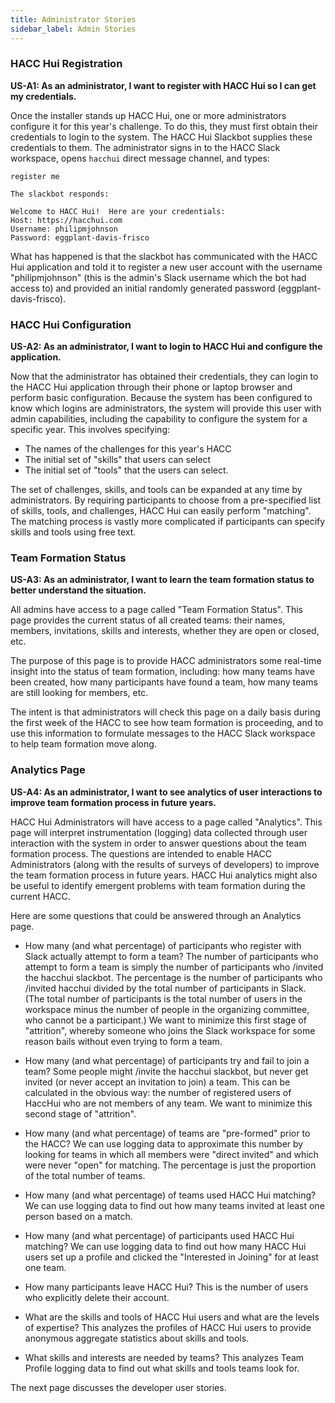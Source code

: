 ```yaml
---
title: Administrator Stories
sidebar_label: Admin Stories
---
```

### HACC Hui Registration

**US-A1: As an administrator, I want to register with HACC Hui so I can get my credentials.**

Once the installer stands up HACC Hui, one or more administrators configure it for this year's challenge. To do this, they must first obtain their credentials to login to the system.  The HACC Hui Slackbot supplies these credentials to them. The administrator signs in to the HACC Slack workspace, opens `hacchui` direct message channel, and types:

```
register me 

The slackbot responds:

Welcome to HACC Hui!  Here are your credentials:
Host: https://hacchui.com
Username: philipmjohnson
Password: eggplant-davis-frisco
```

What has happened is that the slackbot has communicated with the HACC Hui application and told it to register a new user account with the username "philipmjohnson" (this is the admin's Slack username which the bot had access to) and provided an initial randomly generated password (eggplant-davis-frisco). 

### HACC Hui Configuration

**US-A2: As an administrator, I want to login to HACC Hui and configure the application.**

Now that the administrator has obtained their credentials, they can login to the HACC Hui application through their phone or laptop browser and perform basic configuration. Because the system has been configured to know which logins are administrators, the system will provide this user with admin capabilities, including the capability to configure the system for a specific year.  This involves specifying:

* The names of the challenges for this year's HACC
* The initial set of "skills" that users can select
* The initial set of "tools" that the users can select.

The set of challenges, skills, and tools can be expanded at any time by administrators. By requiring participants to choose from a pre-specified list of skills, tools, and challenges, HACC Hui can easily perform "matching". The matching process is vastly more complicated if participants can specify skills and tools using free text. 

### Team Formation Status

**US-A3: As an administrator, I want to learn the team formation status to better understand the situation.**

All admins have access to a page called "Team Formation Status".  This page provides the current status of all created teams: their names, members, invitations, skills and interests, whether they are open or closed, etc.  

The purpose of this page is to provide HACC administrators some real-time insight into the status of team formation, including: how many teams have been created, how many participants have found a team, how many teams are still looking for members, etc. 

The intent is that administrators will check this page on a daily basis during the first week of the HACC to see how team formation is proceeding, and to use this information to formulate messages to the HACC Slack workspace to help team formation move along. 

### Analytics Page

**US-A4: As an administrator, I want to see analytics of user interactions to improve team formation process in future years.**

HACC Hui Administrators will have access to a page called "Analytics".  This page will interpret instrumentation (logging) data collected through user interaction with the system in order to answer questions about the team formation process.  The questions are intended to enable HACC Administrators (along with the results of surveys of developers) to improve the team formation process in future years. HACC Hui analytics might also be useful to identify emergent problems with team formation during the current HACC.

Here are some questions that could be answered through an Analytics page.

* How many (and what percentage) of participants who register with Slack actually attempt to form a team? The number of participants who attempt to form a team is simply the number of participants who /invited the hacchui slackbot.  The percentage is the number of participants who /invited hacchui divided by the total number of participants in Slack.  (The total number of participants is the total number of users in the workspace minus the number of people in the organizing committee, who cannot be a participant.) We want to minimize this first stage of "attrition", whereby someone who joins the Slack workspace for some reason bails without even trying to form a team.

* How many (and what percentage) of participants try and fail to join a team? Some people might /invite the hacchui slackbot, but never get invited (or never accept an invitation to join) a team. This can be calculated in the obvious way: the number of registered users of HaccHui who are not members of any team. We want to minimize this second stage of "attrition". 

* How many (and what percentage) of teams are "pre-formed" prior to the HACC?  We can use logging data to approximate this number by looking for teams in which all members were "direct invited" and which were never "open" for matching. The percentage is just the proportion of the total number of teams. 

* How many (and what percentage) of teams used HACC Hui matching? We can use logging data to find out how many teams invited at least one person based on a match. 

* How many (and what percentage) of participants used HACC Hui matching? We can use logging data to find out how many HACC Hui users set up a profile and clicked the "Interested in Joining" for at least one team. 

* How many participants leave HACC Hui? This is the number of users who explicitly delete their account.

* What are the skills and tools of HACC Hui users and what are the levels of expertise?  This analyzes the profiles of HACC Hui users to provide anonymous aggregate statistics about skills and tools. 

* What skills and interests are needed by teams? This analyzes Team Profile logging data to find out what skills and tools teams look for.

The next page discusses the developer user stories.
